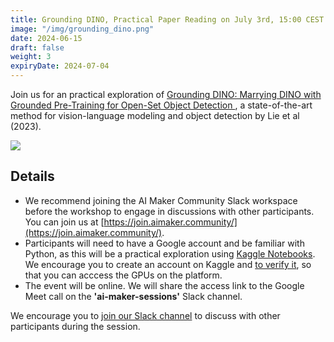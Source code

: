 ```yaml
---
title: Grounding DINO, Practical Paper Reading on July 3rd, 15:00 CEST
image: "/img/grounding_dino.png"
date: 2024-06-15
draft: false
weight: 3
expiryDate: 2024-07-04
---
```


Join us for an practical exploration of [Grounding DINO: Marrying DINO with Grounded Pre-Training for Open-Set Object Detection
](https://arxiv.org/pdf/2303.05499), a state-of-the-art method for vision-language modeling and object detection by Lie et al (2023).

![](/img_grounding_dino_fig.png)


## Details
- We recommend joining the AI Maker Community Slack workspace before the workshop to engage in discussions with other participants. You can join us at [https://join.aimaker.community/](https://join.aimaker.community/).
- Participants will need to have a Google account and be familiar with Python, as this will be a practical exploration using [Kaggle Notebooks](https://www.kaggle.com/docs/notebooks). We encourage you to create an account on Kaggle and [to verify it](https://www.kaggle.com/discussions/general/9883), so that you can acccess the GPUs on the platform.
- The event will be online. We will share the access link to the Google Meet call on the **'ai-maker-sessions'** Slack channel.  

We encourage you to [join our Slack channel](https://join.aimaker.community/) to discuss with other participants during the session. 